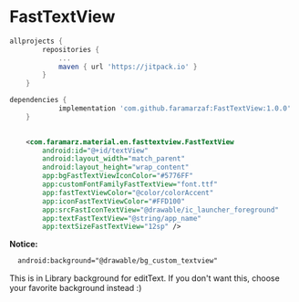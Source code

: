 # FastTextView


```gradle
allprojects {
		repositories {
			...
			maven { url 'https://jitpack.io' }
		}
	}
```

```gradle
dependencies {
	        implementation 'com.github.faramarzaf:FastTextView:1.0.0'
	}
  
```


```xml
    <com.faramarz.material.en.fasttextview.FastTextView
        android:id="@+id/textView"
        android:layout_width="match_parent"
        android:layout_height="wrap_content"
        app:bgFastTextViewIconColor="#5776FF"
        app:customFontFamilyFastTextView="font.ttf"
        app:fastTextViewColor="@color/colorAccent"
        app:iconFastTextViewColor="#FFD100"
        app:srcFastIconTextView="@drawable/ic_launcher_foreground"
        app:textFastTextView="@string/app_name"
        app:textSizeFastTextView="12sp" />
```

**Notice:**
```xml
  android:background="@drawable/bg_custom_textview"
```
This is in Library background for editText. If you don't want this, choose your favorite background instead :)
      
